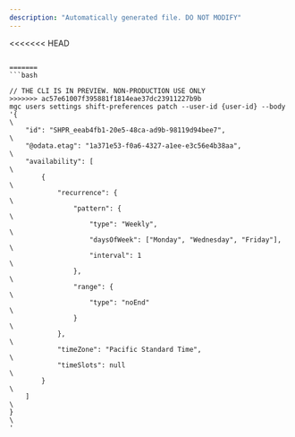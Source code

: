 ```yaml
---
description: "Automatically generated file. DO NOT MODIFY"
---
```


<<<<<<< HEAD
```cli

=======
```bash

// THE CLI IS IN PREVIEW. NON-PRODUCTION USE ONLY
>>>>>>> ac57e61007f395881f1814eae37dc23911227b9b
mgc users settings shift-preferences patch --user-id {user-id} --body '{\
    "id": "SHPR_eeab4fb1-20e5-48ca-ad9b-98119d94bee7",\
    "@odata.etag": "1a371e53-f0a6-4327-a1ee-e3c56e4b38aa",\
    "availability": [\
        {\
            "recurrence": {\
                "pattern": {\
                    "type": "Weekly",\
                    "daysOfWeek": ["Monday", "Wednesday", "Friday"],\
                    "interval": 1\
                },\
                "range": {\
                    "type": "noEnd"\
                }\
            },\
            "timeZone": "Pacific Standard Time",\
            "timeSlots": null\
        }\
    ]\
}\
'

```